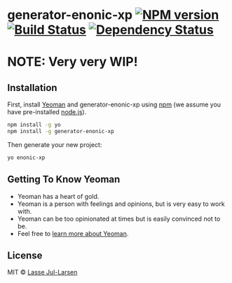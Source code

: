 # generator-enonic-xp [![NPM version][npm-image]][npm-url] [![Build Status][travis-image]][travis-url] [![Dependency Status][daviddm-image]][daviddm-url]
>

# NOTE: Very very WIP!

## Installation

First, install [Yeoman](http://yeoman.io) and generator-enonic-xp using [npm](https://www.npmjs.com/) (we assume you have pre-installed [node.js](https://nodejs.org/)).

```bash
npm install -g yo
npm install -g generator-enonic-xp
```

Then generate your new project:

```bash
yo enonic-xp
```

## Getting To Know Yeoman

 * Yeoman has a heart of gold.
 * Yeoman is a person with feelings and opinions, but is very easy to work with.
 * Yeoman can be too opinionated at times but is easily convinced not to be.
 * Feel free to [learn more about Yeoman](http://yeoman.io/).

## License

MIT © [Lasse Jul-Larsen]()


[npm-image]: https://badge.fury.io/js/generator-enonic-xp.svg
[npm-url]: https://npmjs.org/package/generator-enonic-xp
[travis-image]: https://travis-ci.org/ljl/generator-enonic-xp.svg?branch=master
[travis-url]: https://travis-ci.org/ljl/generator-enonic-xp
[daviddm-image]: https://david-dm.org/ljl/generator-enonic-xp.svg?theme=shields.io
[daviddm-url]: https://david-dm.org/ljl/generator-enonic-xp
